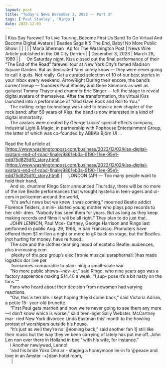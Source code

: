 ```yaml
---
layout: post
title: "Today's News December 3, 2023 -- Part 3"
tags: ['Paul Stanley', 'Ringo']
date: 2023-12-03
---
```


| Kiss Say Farewell To Live Touring, Become First Us Band To Go Virtual And Become Digital Avatars | Beatles Saga  It’S The End, Baby! No More Public Show:  |
|  |  |
| Maria Sherman   Ap for The Washington Post | News Wire Article published in the Oil City Derrick |
| December 3, 2023 | March 28, 1969 |
| &nbsp;&nbsp;&nbsp;&nbsp;On Saturday night, Kiss closed out the final performance of their “The End of the Road” farewell tour at New York City’s famed Madison Square Garden. But as dedicated fans surely know — they were never going to call it quits. Not really. Get a curated selection of 10 of our best stories in your inbox every weekend. ArrowRight During their encore, the band’s current lineup — founders Paul Stanley and Gene Simmons as well as guitarist Tommy Thayer and drummer Eric Singer — left the stage to reveal digital avatars of themselves. After the transformation, the virtual Kiss launched into a performance of “God Gave Rock and Roll to You.”<br>&nbsp;&nbsp;&nbsp;&nbsp;The cutting-edge technology was used to tease a new chapter of the rock band: after 50 years of Kiss, the band is now interested in a kind of digital immortality.<br>&nbsp;&nbsp;&nbsp;&nbsp;The avatars were created by George Lucas’ special-effects company, Industrial Light & Magic, in partnership with Pophouse Entertainment Group, the latter of which was co-founded by ABBA’s Björn Ul ...<br><br>Read the full article at<br>[https://www.washingtonpost.com/business/2023/12/02/kiss-digital-avatars-end-of-road-finale/9861eb3a-9190-11ee-95e1-edd75d825df0_story.html](https://www.washingtonpost.com/business/2023/12/02/kiss-digital-avatars-end-of-road-finale/9861eb3a-9190-11ee-95e1-edd75d825df0_story.html) | &nbsp;&nbsp;&nbsp;&nbsp;LONDON (AP) — Too many people want to hold their hand,<br>&nbsp;&nbsp;&nbsp;&nbsp;And so, drummer Ringo Starr announced Thursday, there will be no more of the live Beatle performances that wrought hysteria in teen-agers and ul- cers in policemen around the world,<br>&nbsp;&nbsp;&nbsp;&nbsp;“It's awful news but we knew it was coming,” mourned Beatle addict Florence Telders, a mini- skirted young mother who plays pop records to her chil- dren. “Nobody has seen them for years. But as long as they keep making records and films it will be all right.” They plan to do just that.<br>&nbsp;&nbsp;&nbsp;&nbsp;JOHN LENNON, Paul Mce- Cartney, George Harrison and Ringo last performed in public Aug. 29, 1966, in San Francisco. Promoters have offered them $1 million a night or more to g¢ back on stage, but the Beatles. jnot hurting for money, have re   fused.<br>&nbsp;&nbsp;&nbsp;&nbsp;The size and the clothes-tear jing mood of ecstatic Beatle: audiences, plus increasing com<br>&nbsp;&nbsp;&nbsp;&nbsp;  plexity of the pop group’s elec }tronie musical paraphernali: }has made logistics dor live per<br>&nbsp;&nbsp;&nbsp;&nbsp; formances comparable to plan- ning a small-scale war.<br>&nbsp;&nbsp;&nbsp;&nbsp;“No more public shows—nev- er,” said Ringo, who nine years ago was a factory apprentice making $14.40 a week, “I sup- pose it’s a bit nasty on the fans.””<br>&nbsp;&nbsp;&nbsp;&nbsp;Fans who heard about their decision from newsmen had varying reactions.<br>&nbsp;&nbsp;&nbsp;&nbsp;“Ow, this is terrible. I kept hoping they’d come back,” said Victoria Adrian, a petite 15- year-old brunette.<br>&nbsp;&nbsp;&nbsp;&nbsp;“First Paul gets married and now we're never going to see them any more—I don’t know which is worse,” said teen-ager Sally Webster. McCartney mar- ried New York divorcee Linda Eastman this‘ month to the howling protest of worshipers outside his house.<br>&nbsp;&nbsp;&nbsp;&nbsp;“It’s just as well they’re no’ j}eoming back,” said another fan 1] still like their music but the  way they’ve been carrying of   lately has put me off. John Len non over there in Holland in bec ‘  with his wife, for instance.”<br>&nbsp;&nbsp;&nbsp;&nbsp;i Another newlywed, Lenno!<br>&nbsp;&nbsp;&nbsp;&nbsp;‘and his bride Yoko Ono ar -  staging a honeymoon lie-in fo \j}peace and love in an Amster -+}dam hotel room,<br>&nbsp;&nbsp;&nbsp;&nbsp;                     |